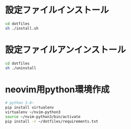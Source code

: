 # 設定ファイルインストール
```sh
cd dotfiles
sh ./install.sh
```

# 設定ファイルアンインストール
```sh
cd dotfiles
sh ./uninstall
```

# neovim用python環境作成
```sh
# python 3.8~
pip install virtualenv
virtualenv ~/nvim-python3
source ~/nvim-python3/bin/activate
pip install -r ~/dotfiles/requirements.txt
```
